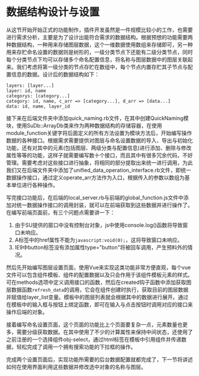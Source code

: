 # 数据结构设计与设置

从这节开始开始正式的功能制作，插件开发虽然是一件规模比较小的工作，也需要进行需求分析，主要是为了设计出能符合需求的数据结构。根据预想的功能需要两种数据结构，一种用来存储图层数据，这个一维数据使用数组来存储即可，另一种用来存贮命名设置的数据则是树形的，一级分类节点下还能有二级分类节点，同时每个分类节点下均可以存储多个命名配置信息，将名称与图层数据中的图层关联起来。我们考虑将第一级分类的节点存贮在数组中，每个节点内置存贮其子节点与配置信息的数据。设计后的数据结构如下：
```
layers: [layer...]
layer: id, name
categorys: [category...]
category: id, name, c_arr => [category...], d_arr => [data...]
data: id, name, layer_id
```
接下来在后端文件夹中添加quick_naming.rb文件，在其中创建QuickNaming模块，使用SuDb::ArrayDb类来作为两种数据结构的存储容器，在使用module_function关键字将后面定义的所有方法设置为模块方法后，开始编写操作数据的各种接口。根据需求需要提供对图层与命名设置数据的导入、导出与初始化功能，还有对其中的元素(包括图层、两级分类与配置信息)进行添加、删除与修改属性等等的功能，这样子就需要编写数十个接口，而且其中有很多冗余代码，不好管理。需要考虑对这些接口进行抽象，将相同的部分提取出来统一进行调用，为此我们又在后端文件夹中添加了unified_data_operation_interface.rb文件，即统一数据操作接口，通过定义operate_arr方法作为入口，根据传入的参数以数组为基本单位进行各种操作。

写完接口功能后，在后端的local_server.rb与前端的global_function.js文件中添加对统一数据操作接口的调用封装，就可以在前端获取到这些数据并进行操作了。在编写前端页面前，有三个问题点需要讲一下：
1. 由于SU提供的窗口中没有控制台对象，js中使用console.log()函数将导致窗口未响应。
2. A标签中的href属性不能为`javascript:void(0);`，这将导致窗口未响应。
3. IE9中button标签没有添加属性type="button"将被回车调用，产生预料外的情况。

然后先开始编写图层设置页面，使用Vue来实现这类功能非常方便直观，每个vue文件可以包含组件模板、组件的配置数据以及只会作用于该组件模板元素的样式。可在methods选项中定义调用接口的函数，然后在created钩子函数中添加获取图层数据函数`refresh_data`的调用，它会在组件创建时执行，获取目前的图层数据并赋值给layer_list变量。模板中的图层列表就会根据其中的数据进行展开。通过在模板中的输入框与按钮上绑定函数，即可在输入与点击按钮时调用对应的接口来操作后端的对象。

接着编写命名设置页面，这个页面的功能比上个页面要复杂一点，元素数量也更多，需要分级获取数据。在其中使用了不少的计算属性来保持中间状态，还使用了之前注册的一个选择组件obj-select，通过html标签在模板中引用组件并传递数据，轻松完成了调用一个拥有搜索功能的下拉框的操作。

完成两个设置页面后，实现功能所需要的后台数据配置就都完成了，下一节将讲述如何在使用界面利用这些数据并修改选中对象的名称与图层。
